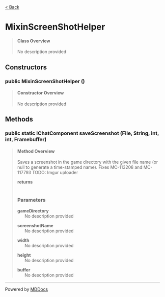 [< Back](README.md)
# MixinScreenShotHelper #
>#### Class Overview ####
>No description provided
## Constructors ##
### public MixinScreenShotHelper () ###
>#### Constructor Overview ####
>No description provided
>
## Methods ##
### public static IChatComponent saveScreenshot (File, String, int, int, Framebuffer) ###
>#### Method Overview ####
>Saves a screenshot in the game directory with the given file name (or null to generate a time-stamped name).
 Fixes MC-113208 and MC-117793
 TODO: Imgur uploader
>
>**returns**<br />
>&nbsp;&nbsp;&nbsp;&nbsp;&nbsp;&nbsp;
>
>### Parameters ###
>**gameDirectory**<br />
>&nbsp;&nbsp;&nbsp;&nbsp;&nbsp;&nbsp;No description provided
>
>**screenshotName**<br />
>&nbsp;&nbsp;&nbsp;&nbsp;&nbsp;&nbsp;No description provided
>
>**width**<br />
>&nbsp;&nbsp;&nbsp;&nbsp;&nbsp;&nbsp;No description provided
>
>**height**<br />
>&nbsp;&nbsp;&nbsp;&nbsp;&nbsp;&nbsp;No description provided
>
>**buffer**<br />
>&nbsp;&nbsp;&nbsp;&nbsp;&nbsp;&nbsp;No description provided
>

---
Powered by [MDDocs](https://github.com/VRCube/MDDocs)